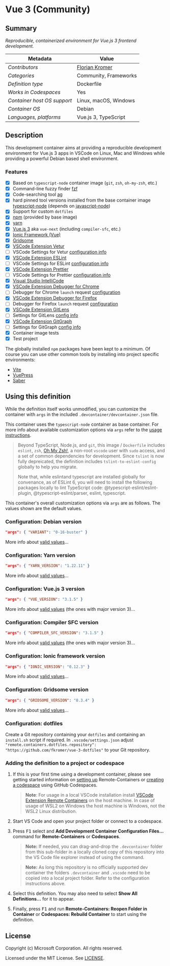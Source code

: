 # Vue 3 (Community)

## Summary

_Reproducible, containerized environment for Vue.js 3 frontend development._

| Metadata                    | Value                                        |
| --------------------------- | -------------------------------------------- |
| _Contributors_              | [Florian Kromer](https://github.com/fkromer) |
| _Categories_                | Community, Frameworks                        |
| _Definition type_           | Dockerfile                                   |
| _Works in Codespaces_       | Yes                                          |
| _Container host OS support_ | Linux, macOS, Windows                        |
| _Container OS_              | Debian                                       |
| _Languages, platforms_      | Vue.js 3, TypeScript                         |

## Description

This development container aims at providing a reproducible development environment for Vue.js 3 apps in VSCode on Linux, Mac and Windows while providing a powerful Debian based shell environment.

### Features

- [x] Based on `typescript-node` container image (`git`, `zsh`, `oh-my-zsh`, etc.)
- [x] Command-line fuzzy finder [fzf](https://github.com/junegunn/fzf)
- [x] Code-searching tool [ag](https://github.com/ggreer/the_silver_searcher)
- [x] hard pinned tool versions installed from the base container image [typescript-node](https://github.com/microsoft/vscode-dev-containers/tree/main/containers/typescript-node/.devcontainer) (depends on [javascript-node](https://github.com/fkromer/vscode-dev-containers/tree/main/containers/javascript-node/.devcontainer))
- [x] Support for custom `dotfiles`
- [x] [npm](https://www.npmjs.com/) (provided by base image)
- [x] [yarn](https://yarnpkg.com/)
- [x] [Vue.js 3](https://github.com/vuejs/vue-next) aka `vue-next` (including `compiler-sfc`, etc.)
- [x] [Ionic Framework (Vue)](https://ionicframework.com/docs/vue/overview)
- [x] [Gridsome](https://gridsome.org/)
- [x] [VSCode Extension Vetur](https://marketplace.visualstudio.com/items?itemName=octref.vetur)
- [ ] VSCode Settings for Vetur [configuration info](https://vuejs.github.io/vetur/guide/setup.html#vs-code-config)
- [x] [VSCode Extension ESLint](https://marketplace.visualstudio.com/items?itemName=dbaeumer.vscode-eslint)
- [ ] VSCode Settings for ESLint [configuration info](https://github.com/microsoft/vscode-eslint/blob/main/history/settings_1_9_x.md)
- [x] [VSCode Extension Prettier](https://marketplace.visualstudio.com/items?itemName=esbenp.prettier-vscode)
- [ ] VSCode Settings for Prettier [configuration info](https://marketplace.visualstudio.com/items?itemName=esbenp.prettier-vscode#prettier-settings)
- [x] [Visual Studio IntelliCode](https://marketplace.visualstudio.com/items?itemName=visualstudioexptteam.vscodeintellicode)
- [x] [VSCode Extension Debugger for Chrome](https://marketplace.visualstudio.com/items?itemName=msjsdiag.debugger-for-chrome)
- [ ] Debugger for Chrome `launch` request [configuration](https://github.com/Microsoft/vscode-chrome-debug#configuration)
- [x] [VSCode Extension Debugger for Firefox](https://marketplace.visualstudio.com/items?itemName=firefox-devtools.vscode-firefox-debug)
- [ ] Debugger for Firefox `launch` request [configuration](https://github.com/firefox-devtools/vscode-firefox-debug#getting-started)
- [x] [VSCode Extension GitLens](https://marketplace.visualstudio.com/items?itemName=eamodio.gitlens)
- [ ] Settings for GitLens [config info](https://marketplace.visualstudio.com/items?itemName=eamodio.gitlens#gitlens-settings)
- [x] [VSCode Extension GitGraph](https://marketplace.visualstudio.com/items?itemName=mhutchie.git-graph)
- [ ] Settings for GitGraph [config info](https://github.com/mhutchie/vscode-git-graph/wiki/Extension-Settings)
- [x] Container image tests
- [x] Test project

The globally installed `npm` packages have been kept to a minimum.
Of course you can use other common tools by installing into project specific environments:

- [Vite](https://vitejs.dev/guide/#scaffolding-your-first-vite-project)
- [VuePress](https://vuepress.vuejs.org/guide/getting-started.html#manual-installation)
- [Saber](https://saber.land/docs/installation.html#creating-a-new-project-from-scratch)

## Using this definition

While the definition itself works unmodified, you can customize the container with `args` in the included `.devcontainer/devcontainer.json` file.

This container uses the `typescript-node` container as base container. For more info about available customization options via `args` refer to the [usage instructions](https://github.com/microsoft/vscode-dev-containers/tree/main/containers/typescript-node#using-this-definition).

> Beyond TypeScript, Node.js, and `git`, this image / `Dockerfile` includes `eslint`, `zsh`, [Oh My Zsh!](https://ohmyz.sh/), a non-root `vscode` user with `sudo` access, and a set of common dependencies for development. Since `tslint` is now fully depreicated, the definition includes `tslint-to-eslint-config` globally to help you migrate.
>
> Note that, while eslintand typescript are installed globally for convenance, as of ESLint 6, you will need to install the following packages locally to lint TypeScript code: @typescript-eslint/eslint-plugin, @typescript-eslint/parser, eslint, typescript.

This container's overall customization options via `args` are as follows. The values shown are the default values.

### Configuration: Debian version

```json
"args": { "VARIANT": "0-16-buster" }
```

More info about [valid values](https://mcrflowprodcentralus.data.mcr.microsoft.com/mcrprod/vscode/devcontainers/typescript-node?P1=1627143043&P2=1&P3=1&P4=5TQ%2B5GHJS4tUC0eBZ4jTxKeU%2Bi9Ng9LEPIHHbtcSemU%3D&se=2021-07-24T16%3A10%3A43Z&sig=XEyqxn2SkBgIj2%2FMFlsOvV6IA76PVNijFWdNMLB%2B8OE%3D&sp=r&sr=b&sv=2015-02-21)...

### Configuration: Yarn version

```json
"args": { "YARN_VERSION": "1.22.11" }
```

More info about [valid values](https://www.npmjs.com/package/yarn)...

### Configuration: Vue.js 3 version

```json
"args": { "VUE_VERSION": "3.1.5" }
```

More info about [valid values](https://www.npmjs.com/package/vue?activeTab=versions) (the ones with major version 3)...

### Configuration: Compiler SFC version

```json
"args": { "COMPILER_SFC_VERSION": "3.1.5" }
```

More info about [valid values](https://www.npmjs.com/package/@vue/compiler-sfc?activeTab=versions) (the ones with major version 3)...

### Configuration: Ionic framework version

```json
"args": { "IONIC_VERSION": "0.12.3" }
```

More info about [valid values](https://www.npmjs.com/package/@ionic/cli?activeTab=versions)...

### Configuration: Gridsome version

```json
"args": { "GRIDSOME_VERSION": "0.3.4" }
```

More info about [valid values](https://www.npmjs.com/package/@gridsome/cli?activeTab=versions)...

### Configuration: dotfiles

Create a Git repository containing your `dotfiles` and containing an `install.sh` script if required.
In `.vscode/settings.json` adjust `"remote.containers.dotfiles.repository": "https://github.com/fkromer/vue-3-dotfiles"`
to your Git repository.

### Adding the definition to a project or codespace

1. If this is your first time using a development container, please see getting started information on [setting up](https://aka.ms/vscode-remote/containers/getting-started) Remote-Containers or [creating a codespace](https://aka.ms/ghcs-open-codespace) using GitHub Codespaces.

   > **Note**: For usage in a local VSCode installation install [VSCode Extension Remote Containers](https://marketplace.visualstudio.com/items?itemName=ms-vscode-remote.remote-containers) on the host machine. In case of usage of WSL2 on Windows the host machine is Windows, not the WSL2 Linux distribution.

2. Start VS Code and open your project folder or connect to a codespace.

3. Press <kbd>F1</kbd> select and **Add Development Container Configuration Files...** command for **Remote-Containers** or **Codespaces**.

   > **Note:** If needed, you can drag-and-drop the `.devcontainer` folder from this sub-folder in a locally cloned copy of this repository into the VS Code file explorer instead of using the command.

   > **Note:** As long this repository is no officially supported dev container the folders `.devcontainer` and `.vscode` need to be copied into a local project folder. Refer to the configuration instructions above.

4. Select this definition. You may also need to select **Show All Definitions...** for it to appear.

5. Finally, press <kbd>F1</kbd> and run **Remote-Containers: Reopen Folder in Container** or **Codespaces: Rebuild Container** to start using the definition.

## License

Copyright (c) Microsoft Corporation. All rights reserved.

Licensed under the MIT License. See [LICENSE](https://github.com/Microsoft/vscode-dev-containers/blob/main/LICENSE).
